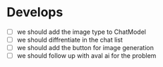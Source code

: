 # Develops

- [ ] we should add the image type to ChatModel
- [ ] we should diffrentiate in the chat list 
- [ ] we should add the button for image generation 
- [ ] we should follow up with aval ai for the problem
